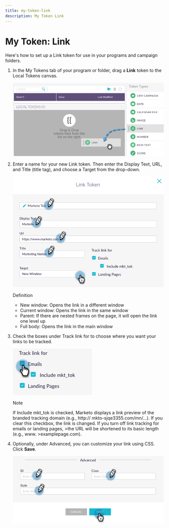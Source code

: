 ```yaml
---
title: my-token-link
description: My Token Link
---
```


# My Token: Link

Here's how to set up a Link token for use in your programs and campaign folders.

1. In the My Tokens tab of your program or folder, drag a **Link** token to the Local Tokens canvas.

   ![Image One](/help/sky/assets/my-tokens/my-token-link/my-token-link-1.png)

1. Enter a name for your new Link token. Then enter the Display Text, URL, and Title (title tag), and choose a Target from the drop-down.

   ![Image Two](/help/sky/assets/my-tokens/my-token-link/my-token-link-2.png)

   Definition

   * New window: Opens the link in a different window
   * Current window: Opens the link in the same window
   * Parent: If there are nested frames on the page, it will open the link one level up
   * Full body: Opens the link in the main window

1. Check the boxes under Track link for to choose where you want your links to be tracked.

   ![Image Three](/help/sky/assets/my-tokens/my-token-link/my-token-link-3.png)

   >[!NOTE]
   >
   >If Include mkt_tok is checked, Marketo displays a link
   >preview of the branded tracking domain (e.g., http://
   >mkto-sjqe3355.com/mn/...). If you clear this checkbox, the
   >link is changed. If you turn off link tracking for emails or
   >landing pages, >the URL will be shortened to its basic
   >length (e.g., www. >examplepage.com).

1. Optionally, under Advanced, you can customize your link using CSS. Click **Save**.

   ![Image Four](/help/sky/assets/my-tokens/my-token-link/my-token-link-4.png)

